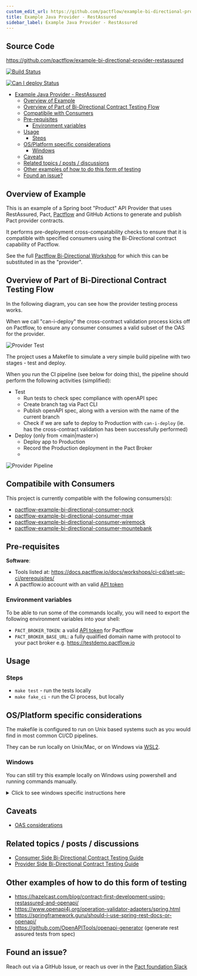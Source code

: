 ```yaml
---
custom_edit_url: https://github.com/pactflow/example-bi-directional-provider-restassured/edit/master/README.md
title: Example Java Provider - RestAssured
sidebar_label: Example Java Provider - RestAssured
---
```


<!-- This file has been synced from the pactflow/example-bi-directional-provider-restassured repository. Please do not edit it directly. The URL of the source file can be found in the custom_edit_url value above -->

## Source Code

https://github.com/pactflow/example-bi-directional-provider-restassured


<!-- Build Badge -->

[![Build Status](https://github.com/pactflow/example-bi-directional-provider-restassured/actions/workflows/build.yml/badge.svg)](https://github.com/pactflow/example-bi-directional-provider-restassured/actions)

<!-- Can I Deploy Badge -->

[![Can I deploy Status](https://testdemo.pactflow.io/pacticipants/pactflow-example-bi-directional-provider-restassured/branches/master/latest-version/can-i-deploy/to-environment/production/badge)](https://testdemo.pactflow.io/pacticipants/pactflow-example-bi-directional-provider-restassured/branches/master/latest-version/can-i-deploy/to-environment/production/badge)

- [Example Java Provider - RestAssured](#example-java-provider---restassured)
  - [Overview of Example](#overview-of-example)
  - [Overview of Part of Bi-Directional Contract Testing Flow](#overview-of-part-of-bi-directional-contract-testing-flow)
  - [Compatibile with Consumers](#compatibile-with-consumers)
  - [Pre-requisites](#pre-requisites)
    - [Environment variables](#environment-variables)
  - [Usage](#usage)
    - [Steps](#steps)
  - [OS/Platform specific considerations](#osplatform-specific-considerations)
    - [Windows](#windows)
  - [Caveats](#caveats)
  - [Related topics / posts / discussions](#related-topics--posts--discussions)
  - [Other examples of how to do this form of testing](#other-examples-of-how-to-do-this-form-of-testing)
  - [Found an issue?](#found-an-issue)

## Overview of Example

<!-- Provider Overview -->

This is an example of a Spring boot "Product" API Provider that uses RestAssured, Pact, [Pactflow](https://pactflow.io) and GitHub Actions to generate and publish Pact provider contracts.

It performs pre-deployment cross-compatability checks to ensure that it is compatible with specified consumers using the Bi-Directional contract capability of Pactflow.

<!-- General -->

See the full [Pactflow Bi-Directional Workshop](https://docs.pactflow.io/docs/workshops/bi-directional-contract-testing) for which this can be substituted in as the "provider".

## Overview of Part of Bi-Directional Contract Testing Flow

<!-- Provider Overview -->

In the following diagram, you can see how the provider testing process works.

When we call "can-i-deploy" the cross-contract validation process kicks off on Pactflow, to ensure any consumer consumes a valid subset of the OAS for the provider.

![Provider Test](https://raw.githubusercontent.com/pactflow/example-bi-directional-provider-restassured/master/docs/provider-scope.png)

The project uses a Makefile to simulate a very simple build pipeline with two stages - test and deploy.

When you run the CI pipeline (see below for doing this), the pipeline should perform the following activities (simplified):

- Test
  - Run tests to check spec compliance with openAPI spec
  - Create branch tag via Pact CLI
  - Publish openAPI spec, along with a version with the name of the current branch
  - Check if we are safe to deploy to Production with `can-i-deploy` (ie. has the cross-contract validation has been successfully performed)
- Deploy (only from <main|master>)
  - Deploy app to Production
  - Record the Production deployment in the Pact Broker
  -

![Provider Pipeline](https://raw.githubusercontent.com/pactflow/example-bi-directional-provider-restassured/master/docs/provider-pipeline.png)

## Compatibile with Consumers

<!-- Consumer Compatability -->

This project is currently compatible with the following consumers(s):

- [pactflow-example-bi-directional-consumer-nock](https://github.com/pactflow/example-bi-directional-consumer-nock)
- [pactflow-example-bi-directional-consumer-msw](https://github.com/pactflow/example-bi-directional-consumer-msw)
- [pactflow-example-bi-directional-consumer-wiremock](https://github.com/pactflow/example-bi-directional-consumer-wiremock)
- [pactflow-example-bi-directional-consumer-mountebank](https://github.com/pactflow/example-bi-directional-consumer-mountebank)
<!-- * [pactflow-example-bi-directional-consumer-dotnet](https://github.com/pactflow/example-bi-directional-consumer-dotnet) -->

## Pre-requisites

**Software**:

- Tools listed at: https://docs.pactflow.io/docs/workshops/ci-cd/set-up-ci/prerequisites/
- A pactflow.io account with an valid [API token](https://docs.pactflow.io/docs/getting-started/#configuring-your-api-token)

### Environment variables

To be able to run some of the commands locally, you will need to export the following environment variables into your shell:

- `PACT_BROKER_TOKEN`: a valid [API token](https://docs.pactflow.io/docs/getting-started/#configuring-your-api-token) for Pactflow
- `PACT_BROKER_BASE_URL`: a fully qualified domain name with protocol to your pact broker e.g. https://testdemo.pactflow.io

## Usage

### Steps

- `make test` - run the tests locally
- `make fake_ci` - run the CI process, but locally

## OS/Platform specific considerations

The makefile is configured to run on Unix based systems such as you would find in most common CI/CD pipelines.

They can be run locally on Unix/Mac, or on Windows via [WSL2](https://docs.microsoft.com/en-us/windows/wsl/install).

### Windows

You can still try this example locally on Windows using powershell and running commands manually.

<details>
  <summary>Click to see windows specific instructions here</summary>

These will be the same commands that are used in the makefile with a few manual tweaks.

1. Make sure you have set all of the environment variables, in powershell they can be set like so.

   ```
    $env:BRANCH="main"
   ```

1. Now that the Swagger doc is generated and verified the contract can be published to Pactflow. The easiest way to do this via windows is using our standalone tools. See [here](https://docs.pactflow.io/docs/bi-directional-contract-testing/contracts/oas#publishing-the-provider-contract--results-to-pactflow) for cross platform instructions.

   ```

   ```

1. Check can-i-deploy to see if your provider is compatible with your pact.

   ```
   docker run --rm -v <path_to_project_root>:<path_to_project_root> -e PACT_BROKER_BASE_URL -e PACT_BROKER_TOKEN pactfoundation/pact-cli  broker can-i-deploy --pacticipant pactflow-example-bi-directional-consumer-dotnet --version $env:VERSION --to-environment production  --retry-while-unknown 0 --retry-interval 10
   ```

1. Have a look at what other commands are available in the Makefile. All of them can be ran locally from Powershell by changing the windows paths to UNIX and replacing the environment variable references. Any variable referenced as `${VARIABLE}` can be changed to `$env:VARIABLE` to reference environment variables in Powershell.

</details>

## Caveats

- [OAS considerations](https://docs.pactflow.io/docs/bi-directional-contract-testing/contracts/oas#considerations)

## Related topics / posts / discussions

- [Consumer Side Bi-Directional Contract Testing Guide](https://docs.pactflow.io/docs/bi-directional-contract-testing/consumer)
- [Provider Side Bi-Directional Contract Testing Guide](https://docs.pactflow.io/docs/bi-directional-contract-testing/provider)

## Other examples of how to do this form of testing

- https://hazelcast.com/blog/contract-first-development-using-restassured-and-openapi/
- https://www.openapi4j.org/operation-validator-adapters/spring.html
- https://springframework.guru/should-i-use-spring-rest-docs-or-openapi/
- https://github.com/OpenAPITools/openapi-generator (generate rest assured tests from spec)

## Found an issue?

Reach out via a GitHub Issue, or reach us over in the [Pact foundation Slack](https://slack.pact.io)
